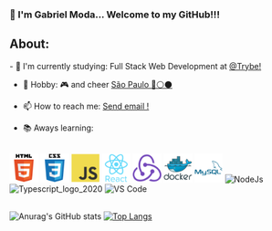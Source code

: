 ### 👋 I'm Gabriel Moda... Welcome to my GitHub!!!

<div text"center">  <h2>About:</h2>  
- 🔭 I'm currently studying: Full Stack Web Development at <a href="https://www.betrybe.com/">@Trybe!</a>

- 🤔 Hobby: 🎮 and cheer <a href="https://www.instagram.com/saopaulofc/">São Paulo 🔴⚪⚫</a> 

- 📫 How to reach me: <a href="mailto:gabriel-moda@hotmail.com">Send email !</a>


- 📚 Aways learning:
  </div>
 <br>
<div display"block">
<img src="https://raw.githubusercontent.com/devicons/devicon/master/icons/html5/html5-original-wordmark.svg" style="width:50px;height:50px" alt="html5">
<img src="https://raw.githubusercontent.com/devicons/devicon/master/icons/css3/css3-original-wordmark.svg" style="width:50px;height:50px" alt="css3">
<img src="https://raw.githubusercontent.com/devicons/devicon/master/icons/javascript/javascript-original.svg" style="width:50px;height:50px" alt="Javascript">
<img src="https://raw.githubusercontent.com/devicons/devicon/master/icons/react/react-original-wordmark.svg" style="width:50px;height:50px" alt="React">
<img src="https://raw.githubusercontent.com/devicons/devicon/master/icons/redux/redux-original.svg" style="width:50px;height:50px" alt="Redux">  
<img src="https://raw.githubusercontent.com/devicons/devicon/master/icons/docker/docker-original-wordmark.svg" style="width:50px;height:50px" alt="docker">
<img src="https://raw.githubusercontent.com/devicons/devicon/master/icons/mysql/mysql-plain-wordmark.svg" style="width:50px;height:50px" alt="mysql">
<img src="https://walde.co/wp-content/uploads/2016/09/nodejs_logo-300x300.png" style="width:50px;height:50px" alt="NodeJs">
<img src="https://upload.wikimedia.org/wikipedia/commons/4/4c/Typescript_logo_2020.svg" style="width:50px;height:50px" alt="Typescript_logo_2020">
<img src="https://camo.githubusercontent.com/d4dcf8fd2bf82734a52774ae132c387357221a5d144ef0356e52c66a2d9f41e9/68747470733a2f2f63646e2e737667706f726e2e636f6d2f6c6f676f732f76697375616c2d73747564696f2d636f64652e737667" style="width:50px;height:50px" alt="VS Code">
<div>
<br>
 
![Anurag's GitHub stats](https://github-readme-stats.vercel.app/api?username=GabrielModa&hide=&count_private=true&show_icons=true&theme=gotham)
[![Top Langs](https://github-readme-stats.vercel.app/api/top-langs/?username=GabrielModa)](https://github.com/GabrielModa/github-readme-stats)


